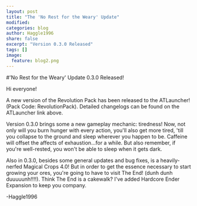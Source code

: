 ```yaml
---
layout: post
title: "The 'No Rest for the Weary' Update"
modified:
categories: blog
author: Haggle1996
share: false
excerpt: "Version 0.3.0 Released"
tags: []
image:
  feature: blog2.png
---
```


#'No Rest for the Weary' Update 0.3.0 Released!

Hi everyone! 

A new version of the Revolution Pack has been released to the ATLauncher! (Pack Code: RevolutionPack). Detailed changelogs can be found on the ATLauncher link above.

Version 0.3.0 brings some a new gameplay mechanic: tiredness! Now, not only will you burn hunger with every action, you'll also get more tired, 'till you collapse to the ground and sleep wherever you happen to be. Caffeine will offset the affects of exhaustion...for a while. But also remember, if you're well-rested, you won't be able to sleep when it gets dark.

Also in 0.3.0, besides some general updates and bug fixes, is a heavily-nerfed Magical Crops 4.0! But in order to get the essence necessary to start growing your ores, you're going to have to visit The End! (dunh dunh duuuuunh!!!!). Think The End is a cakewalk? I've added Hardcore Ender Expansion to keep you company.

-Haggle1996
